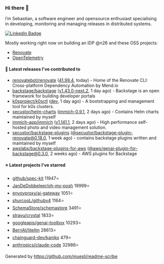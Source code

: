 ### Hi there 👋

I’m Sebastian, a software engineer and opensource enthusiast specialising in developing, monitoring and managing releases in distributed systems.    

[![Linkedin Badge](https://img.shields.io/badge/-LinkedIn-blue?style=flat&logo=Linkedin&logoColor=white&link=https://www.linkedin.com/in/sebastian-poxhofer/)](https://www.linkedin.com/in/sebastian-poxhofer/)

Mostly working right now on building an IDP @n26 and these OSS projects:
- [Renovate](https://github.com/renovatebot/renovate)
- [OpenTelemetry](https://github.com/open-telemetry)



#### 🚀 Latest releases I've contributed to

- [renovatebot/renovate](https://github.com/renovatebot/renovate) ([41.99.4](https://github.com/renovatebot/renovate/releases/tag/41.99.4), today) - Home of the Renovate CLI: Cross-platform Dependency Automation by Mend.io
- [backstage/backstage](https://github.com/backstage/backstage) ([v1.43.0-next.2](https://github.com/backstage/backstage/releases/tag/v1.43.0-next.2), 1 day ago) - Backstage is an open framework for building developer portals
- [k0sproject/k0sctl](https://github.com/k0sproject/k0sctl) ([dev](https://github.com/k0sproject/k0sctl/releases/tag/dev), 1 day ago) - A bootstrapping and management tool for k0s clusters.
- [secustor/helm-charts](https://github.com/secustor/helm-charts) ([immich-0.9.1](https://github.com/secustor/helm-charts/releases/tag/immich-0.9.1), 2 days ago) - Contains Helm charts maintained by myself
- [immich-app/immich](https://github.com/immich-app/immich) ([v1.141.1](https://github.com/immich-app/immich/releases/tag/v1.141.1), 2 days ago) - High performance self-hosted photo and video management solution.
- [secustor/backstage-plugins](https://github.com/secustor/backstage-plugins) ([@secustor/backstage-plugin-renovate@0.18.0](https://github.com/secustor/backstage-plugins/releases/tag/%40secustor/backstage-plugin-renovate%400.18.0), 1 week ago) - contains backstage plugins written and maintained by myself
- [awslabs/backstage-plugins-for-aws](https://github.com/awslabs/backstage-plugins-for-aws) ([@aws/genai-plugin-for-backstage@0.3.0](https://github.com/awslabs/backstage-plugins-for-aws/releases/tag/%40aws/genai-plugin-for-backstage%400.3.0), 2 weeks ago) - AWS plugins for Backstage

#### ⭐ Latest projects I've starred

- [github/spec-kit](https://github.com/github/spec-kit) 11947⭐
- [JanDeDobbeleer/oh-my-posh](https://github.com/JanDeDobbeleer/oh-my-posh) 19999⭐
- [envoyproxy/ai-gateway](https://github.com/envoyproxy/ai-gateway) 1051⭐
- [shurcooL/githubv4](https://github.com/shurcooL/githubv4) 1164⭐
- [SchemaStore/schemastore](https://github.com/SchemaStore/schemastore) 3491⭐
- [stravu/crystal](https://github.com/stravu/crystal) 1833⭐
- [googleapis/genai-toolbox](https://github.com/googleapis/genai-toolbox) 10293⭐
- [BerriAI/litellm](https://github.com/BerriAI/litellm) 28613⭐
- [chainguard-dev/kaniko](https://github.com/chainguard-dev/kaniko) 479⭐
- [anthropics/claude-code](https://github.com/anthropics/claude-code) 32986⭐



Generated by https://github.com/muesli/readme-scribe
